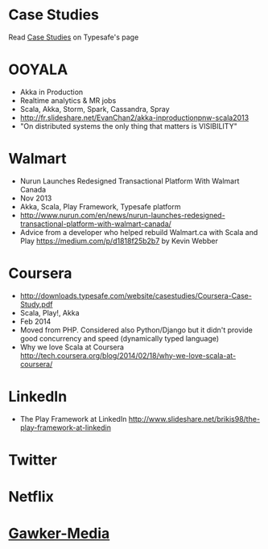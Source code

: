 Case Studies
======
Read [Case Studies](http://www.typesafe.com/company/casestudies) on Typesafe's page

OOYALA
======
* Akka in Production
* Realtime analytics & MR jobs
* Scala, Akka, Storm, Spark, Cassandra, Spray
* http://fr.slideshare.net/EvanChan2/akka-inproductionpnw-scala2013
* "On distributed systems the only thing that matters is VISIBILITY"

Walmart
=======
* Nurun Launches Redesigned Transactional Platform With Walmart Canada
* Nov 2013
* Akka, Scala, Play Framework, Typesafe platform
* http://www.nurun.com/en/news/nurun-launches-redesigned-transactional-platform-with-walmart-canada/
* Advice from a developer who helped rebuild Walmart.ca with Scala and Play https://medium.com/p/d1818f25b2b7 by Kevin Webber

Coursera
========
* http://downloads.typesafe.com/website/casestudies/Coursera-Case-Study.pdf
* Scala, Play!, Akka
* Feb 2014
* Moved from PHP. Considered also Python/Django but it didn't provide good concurrency and speed (dynamically typed language)
* Why we love Scala at Coursera http://tech.coursera.org/blog/2014/02/18/why-we-love-scala-at-coursera/

LinkedIn
========
* The Play Framework at LinkedIn http://www.slideshare.net/brikis98/the-play-framework-at-linkedin 

Twitter
=======

Netflix
=======

[Gawker-Media](http://downloads.typesafe.com/website/casestudies/Gawker-Media-Case-Study.pdf)
=============
